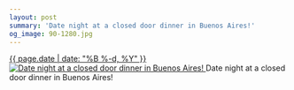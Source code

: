 ```yaml
---
layout: post
summary: 'Date night at a closed door dinner in Buenos Aires!'
og_image: 90-1280.jpg
---
```


<p>
 <time>
  <a href="/90">
   {{ page.date | date: "%B %-d, %Y" }}
  </a>
 </time>
 <a href="/90">
  <img alt="Date night at a closed door dinner in Buenos Aires!" sizes="(min-width: 700px) 50vw, calc(100vw - 2rem)" src="{{ site.assets_url }}/90-640.jpg" srcset="{{ site.assets_url }}/90-1280.jpg 1280w, {{ site.assets_url }}/90-960.jpg 960w, {{ site.assets_url }}/90-640.jpg 640w, {{ site.assets_url }}/90-320.jpg 320w"/>
 </a>
 <span>
  Date night at a closed door dinner in Buenos Aires!
 </span>
</p>
